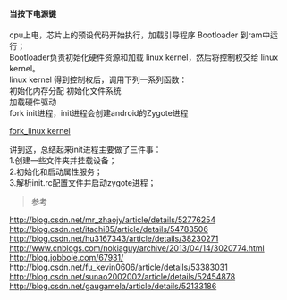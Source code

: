 #### 当按下电源键  

cpu上电，芯片上的预设代码开始执行，加载引导程序 Bootloader 到ram中运行；  
Bootloader负责初始化硬件资源和加载 linux kernel，然后将控制权交给 linux kernel。    
linux kernel 得到控制权后，调用下列一系列函数：  
初始化内存分配 
初始化文件系统   
加载硬件驱动    
fork init进程，init进程会创建android的Zygote进程  

[fork_linux kernel](../ImageFiles/launcher_001.png)  

讲到这，总结起来init进程主要做了三件事：   
1.创建一些文件夹并挂载设备；   
2.初始化和启动属性服务；   
3.解析init.rc配置文件并启动zygote进程；  


> 参考 

http://blog.csdn.net/mr_zhaojy/article/details/52776254    
http://blog.csdn.net/itachi85/article/details/54783506     
http://blog.csdn.net/hu3167343/article/details/38230271  
http://www.cnblogs.com/nokiaguy/archive/2013/04/14/3020774.html  
http://blog.jobbole.com/67931/  
http://blog.csdn.net/fu_kevin0606/article/details/53383031  
http://blog.csdn.net/sunao2002002/article/details/52454878  
http://blog.csdn.net/gaugamela/article/details/52133186  

